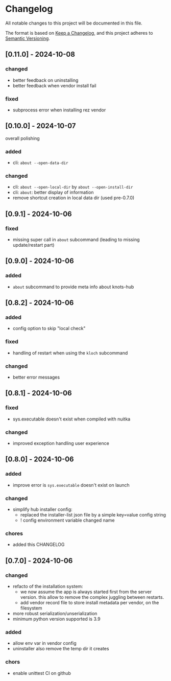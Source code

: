 # Changelog

All notable changes to this project will be documented in this file.

The format is based on [Keep a Changelog](https://keepachangelog.com/en/1.0.0/),
and this project adheres to [Semantic Versioning](https://semver.org/spec/v2.0.0.html).

## [0.11.0] - 2024-10-08

### changed

- better feedback on uninstalling
- better feedback when vendor install fail

### fixed

- subprocess error when installing rez vendor

## [0.10.0] - 2024-10-07

overall polishing

### added

- cli: `about --open-data-dir`

### changed

- cli: `about --open-local-dir` by `about --open-install-dir`
- cli: `about`: better display of information
- remove shortcut creation in local data dir (used pre-0.7.0)

## [0.9.1] - 2024-10-06

### fixed

- missing super call in `about` subcommand (leading to missing update/restart part)

## [0.9.0] - 2024-10-06

### added

- `about` subcommand to provide meta info about knots-hub

## [0.8.2] - 2024-10-06

### added

- config option to skip "local check"

### fixed

- handling of restart when using the `kloch` subcommand

### changed

- better error messages 


## [0.8.1] - 2024-10-06

### fixed

- sys.executable doesn't exist when compiled with nuitka

### changed

- improved exception handling user experience


## [0.8.0] - 2024-10-06

### added

- improve error is `sys.executable` doesn't exist on launch

### changed

- simplify hub installer config:
  - replaced the installer-list json file by a simple key=value config string
  - ! config environment variable changed name

### chores

- added this CHANGELOG

## [0.7.0] - 2024-10-06

### changed

- refacto of the installation system:
  - we now assume the app is always started first from the server version. this allow to remove the complex juggling between restarts.
  - add vendor record file to store install metadata per vendor, on the filesystem
- more robust serialization/unserialization
- minimum python version supported is 3.9

### added

- allow env var in vendor config
- uninstaller also remove the temp dir it creates

### chors

- enable unittest CI on github